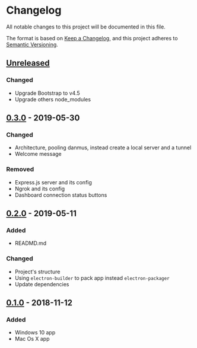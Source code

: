 # Changelog
All notable changes to this project will be documented in this file.

The format is based on [Keep a Changelog](https://keepachangelog.com/en/1.0.0/),
and this project adheres to [Semantic Versioning](https://semver.org/spec/v2.0.0.html).

## [Unreleased]

### Changed

- Upgrade Bootstrap to v4.5
- Upgrade others node_modules

## [0.3.0] - 2019-05-30

### Changed
- Architecture, pooling danmus, instead create a local server and a tunnel
- Welcome message

### Removed
- Express.js server and its config
- Ngrok and its config
- Dashboard connection status buttons

## [0.2.0] - 2019-05-11

### Added

- READMD.md

### Changed

- Project's structure
- Using `electron-builder` to pack app instead `electron-packager`
- Update dependencies

## [0.1.0] - 2018-11-12

### Added

- Windows 10 app
- Mac Os X app

[Unreleased]: https://github.com/danmu-classroom/danmu-classroom-screen/compare/v0.3.0...HEAD
[0.3.0]: https://github.com/danmu-classroom/danmu-classroom-screen/compare/v0.2.0...v0.3.0
[0.2.0]: https://github.com/danmu-classroom/danmu-classroom-screen/compare/v0.1.0...v0.2.0
[0.1.0]: https://github.com/danmu-classroom/danmu-classroom-screen/releases/tag/v0.1.0
